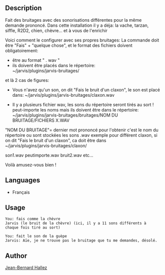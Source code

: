 <!---
IMPORTANT
=========
This README.md is displayed in the WebStore as well as within Jarvis app
Please do not change the structure of this file
Fill-in Description, Usage & Author sections
Make sure to rename the [en] folder into the language code your plugin is written in (ex: fr, es, de, it...)
For multi-language plugin:
- clone the language directory and translate commands/functions.sh
- optionally write the Description / Usage sections in several languages
-->

## Description
Fait des bruitages avec des sonorisations différentes pour la même demande prononcé.
Dans cette installation il y a déja:  la vache, tarzan, siffle, R2D2, chien, chèvre... et à vous de l'enrichir

Voici comment le configurer avec ses propres bruitages:
La commande doit être "Fais" + "quelque chose", et le format des fichiers doivent obligatoirement:

- être au format " . wav "
- ils doivent être placés dans le répertoire:         
~/jarvis/plugins/jarvis-bruitages/

et là 2 cas de figures:

* Vous n'avez qu'un son, on dit "Fais le bruit d'un claxon", le son est placé dans:
~/jarvis/plugins/jarvis-bruitages/claxon.wav

* Il y a plusieurs fichier wav, les sons du répertoire seront tirés au sort ! 
peut-importe les noms mais ils doivent être dans le répertoire:
~/jarvis/plugins/jarvis-bruitages/bruitages/NOM DU BRUITAGE/FICHIERS X.WAV

"NOM DU BRUITAGE"= dernier mot prononcé pour l'obtenir c'est le nom du répertoire ou sont stockées les sons .wav
exemple pour différent claxon, si on dit "Fais le bruit d'un claxon", ca  doit être dans       
~/jarvis/plugins/jarvis-bruitages/claxon/

son1.wav
peutimporte.wav
bruit2.wav
etc...

Voilà amusez-vous bien !

## Languages

* Français


## Usage
```
You: fais comme la chèvre
Jarvis (le bruit de la chèvre) (ici, il y a 11 sons différents à chaque fois tiré au sort)

You: fait le son de la guèpe
Jarvis: Aïe, je ne trouve pas le bruitage que tu me demandes, désolé.
```

## Author
[Jean-Bernard Hallez](https://github.com/Jean-Bernard-Hallez/jarvis-bruitages)


